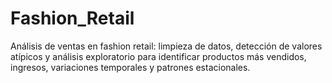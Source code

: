 # Fashion_Retail
Análisis de ventas en fashion retail: limpieza de datos, detección de valores atípicos y análisis exploratorio para identificar productos más vendidos, ingresos, variaciones temporales y patrones estacionales.

